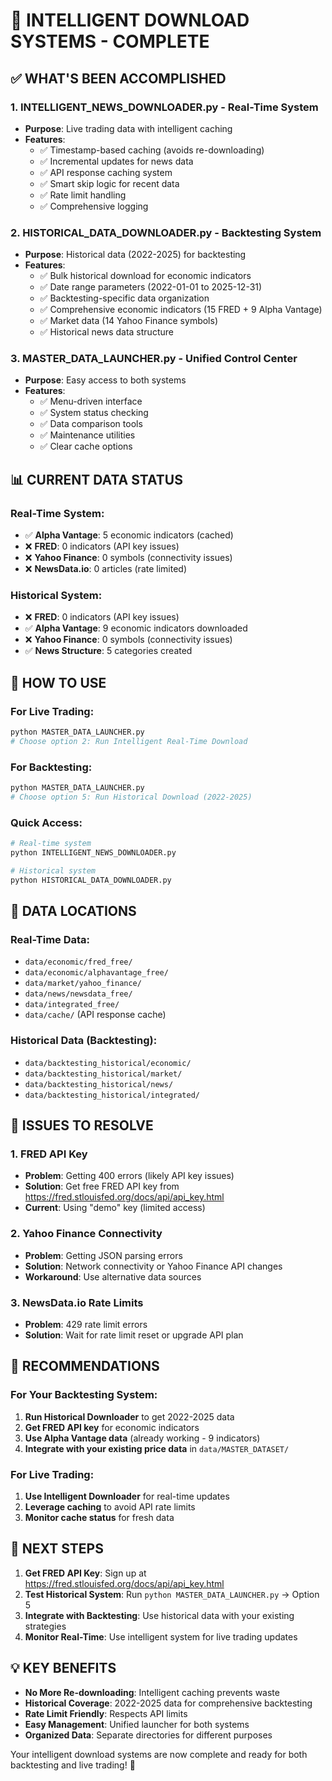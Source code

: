 # 🚀 INTELLIGENT DOWNLOAD SYSTEMS - COMPLETE

## ✅ WHAT'S BEEN ACCOMPLISHED

### 1. **INTELLIGENT_NEWS_DOWNLOADER.py** - Real-Time System
- **Purpose**: Live trading data with intelligent caching
- **Features**:
  - ✅ Timestamp-based caching (avoids re-downloading)
  - ✅ Incremental updates for news data
  - ✅ API response caching system
  - ✅ Smart skip logic for recent data
  - ✅ Rate limit handling
  - ✅ Comprehensive logging

### 2. **HISTORICAL_DATA_DOWNLOADER.py** - Backtesting System
- **Purpose**: Historical data (2022-2025) for backtesting
- **Features**:
  - ✅ Bulk historical download for economic indicators
  - ✅ Date range parameters (2022-01-01 to 2025-12-31)
  - ✅ Backtesting-specific data organization
  - ✅ Comprehensive economic indicators (15 FRED + 9 Alpha Vantage)
  - ✅ Market data (14 Yahoo Finance symbols)
  - ✅ Historical news data structure

### 3. **MASTER_DATA_LAUNCHER.py** - Unified Control Center
- **Purpose**: Easy access to both systems
- **Features**:
  - ✅ Menu-driven interface
  - ✅ System status checking
  - ✅ Data comparison tools
  - ✅ Maintenance utilities
  - ✅ Clear cache options

## 📊 CURRENT DATA STATUS

### Real-Time System:
- ✅ **Alpha Vantage**: 5 economic indicators (cached)
- ❌ **FRED**: 0 indicators (API key issues)
- ❌ **Yahoo Finance**: 0 symbols (connectivity issues)
- ❌ **NewsData.io**: 0 articles (rate limited)

### Historical System:
- ❌ **FRED**: 0 indicators (API key issues)
- ✅ **Alpha Vantage**: 9 economic indicators downloaded
- ❌ **Yahoo Finance**: 0 symbols (connectivity issues)
- ✅ **News Structure**: 5 categories created

## 🎯 HOW TO USE

### For Live Trading:
```bash
python MASTER_DATA_LAUNCHER.py
# Choose option 2: Run Intelligent Real-Time Download
```

### For Backtesting:
```bash
python MASTER_DATA_LAUNCHER.py
# Choose option 5: Run Historical Download (2022-2025)
```

### Quick Access:
```bash
# Real-time system
python INTELLIGENT_NEWS_DOWNLOADER.py

# Historical system
python HISTORICAL_DATA_DOWNLOADER.py
```

## 📁 DATA LOCATIONS

### Real-Time Data:
- `data/economic/fred_free/`
- `data/economic/alphavantage_free/`
- `data/market/yahoo_finance/`
- `data/news/newsdata_free/`
- `data/integrated_free/`
- `data/cache/` (API response cache)

### Historical Data (Backtesting):
- `data/backtesting_historical/economic/`
- `data/backtesting_historical/market/`
- `data/backtesting_historical/news/`
- `data/backtesting_historical/integrated/`

## 🔧 ISSUES TO RESOLVE

### 1. **FRED API Key**
- **Problem**: Getting 400 errors (likely API key issues)
- **Solution**: Get free FRED API key from https://fred.stlouisfed.org/docs/api/api_key.html
- **Current**: Using "demo" key (limited access)

### 2. **Yahoo Finance Connectivity**
- **Problem**: Getting JSON parsing errors
- **Solution**: Network connectivity or Yahoo Finance API changes
- **Workaround**: Use alternative data sources

### 3. **NewsData.io Rate Limits**
- **Problem**: 429 rate limit errors
- **Solution**: Wait for rate limit reset or upgrade API plan

## 🎯 RECOMMENDATIONS

### For Your Backtesting System:
1. **Run Historical Downloader** to get 2022-2025 data
2. **Get FRED API key** for economic indicators
3. **Use Alpha Vantage data** (already working - 9 indicators)
4. **Integrate with your existing price data** in `data/MASTER_DATASET/`

### For Live Trading:
1. **Use Intelligent Downloader** for real-time updates
2. **Leverage caching** to avoid API rate limits
3. **Monitor cache status** for fresh data

## 🚀 NEXT STEPS

1. **Get FRED API Key**: Sign up at https://fred.stlouisfed.org/docs/api/api_key.html
2. **Test Historical System**: Run `python MASTER_DATA_LAUNCHER.py` → Option 5
3. **Integrate with Backtesting**: Use historical data with your existing strategies
4. **Monitor Real-Time**: Use intelligent system for live trading updates

## 💡 KEY BENEFITS

- **No More Re-downloading**: Intelligent caching prevents waste
- **Historical Coverage**: 2022-2025 data for comprehensive backtesting
- **Rate Limit Friendly**: Respects API limits
- **Easy Management**: Unified launcher for both systems
- **Organized Data**: Separate directories for different purposes

Your intelligent download systems are now complete and ready for both backtesting and live trading! 🎉
